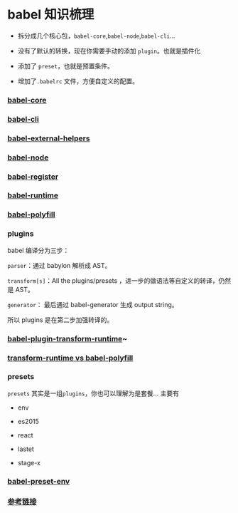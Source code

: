 

babel 知识梳理
====

- 拆分成几个核心包，`babel-core`,`babel-node`,`babel-cli`...

- 没有了默认的转换，现在你需要手动的添加 `plugin`。也就是插件化

- 添加了 `preset`，也就是预置条件。

- 增加了`.babelrc` 文件，方便自定义的配置。

### [babel-core](./babel-core.md)

### [babel-cli](./babel-cli.md)

### [babel-external-helpers](./babel-external-helpers.md)

### [babel-node](./babel-node.md)

### [babel-register](./babel-register.md)

### [babel-runtime](./babel-runtime.md)

### [babel-polyfill](./babel-polyfill.md)

### plugins

babel 编译分为三步：

`parser`：通过 babylon 解析成 AST。

`transform[s]`：All the plugins/presets ，进一步的做语法等自定义的转译，仍然是 AST。

`generator`： 最后通过 babel-generator 生成 output string。

所以 plugins 是在第二步加强转译的。

### [babel-plugin-transform-runtime](./plugins/babel-plugin-transform-runtime.md)~

### [transform-runtime vs babel-polyfill](./plugins/transform-runtime对比babel-polyfill.md)

### presets

`presets` 其实是一组`plugins`，你也可以理解为是套餐... 主要有

- env

- es2015

- react

- lastet

- stage-x

### [babel-preset-env](./presets/babel-preset-env.md)

### [参考链接](./参考链接.md)